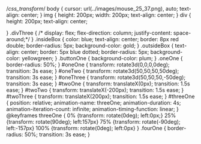 /*css_transform*/
body {
    cursor: url(../images/mouse_25_37.png), auto;
    text-align: center;
}
img {
    height: 200px;
    width: 200px;
    text-align: center;
}
div {
    height: 200px;
    text-align: center;
    
}
.divThree {
/*    display: flex;
    flex-direction: column;
    justify-content: space-around;*/
}
.insideBox {
    color: blue;
    text-align: center;
    border: 8px red double;
    border-radius: 5px;
    background-color: gold;
}
.outsideBox {
    text-align: center;
    border: 5px blue dotted;
    border-radius: 5px;
    background-color: yellowgreen;
}
.buttonOne {
    background-color: plum;
}
.oneOne {
    border-radius: 50%;
}
#oneOne {
    transform: rotate3d(0,0,0,0deg);
    transition: 3s ease;
}
#oneTwo {
    transform: rotate3d(50,50,50,50deg);
    transition: 3s ease;
}
#oneThree {
    transform: rotate3d(50,50,50,-50deg);
    transition: 3s ease;
}
#twoOne {
    transform: translateX(0px);
    transition: 1.5s ease;
}
#twoTwo {
    transform: translateX(-200px);
    transition: 1.5s ease;
}
#twoThree {
    transform: translateX(200px);
    transition: 1.5s ease;
}
#threeOne {
    position: relative;
    animation-name: threeOne;
    animation-duration: 4s;
    animation-iteration-count: infinite;
    animation-timing-function: linear;
}
@keyframes threeOne {
    0%   {transform: rotate(0deg); left:0px;}
    25%  {transform: rotate(90deg); left:157px}
    75% {transform: rotate(-90deg); left:-157px}
    100% {transform: rotate(0deg); left:0px}
}
.fourOne {
    border-radius: 50%;
    transition: 3s ease;
}
